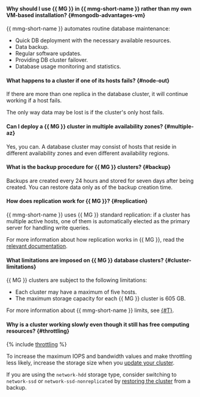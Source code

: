 #### Why should I use {{ MG }} in {{ mmg-short-name }} rather than my own VM-based installation? {#mongodb-advantages-vm}

{{ mmg-short-name }} automates routine database maintenance:

- Quick DB deployment with the necessary available resources.
- Data backup.
- Regular software updates.
- Providing DB cluster failover.
- Database usage monitoring and statistics.


#### What happens to a cluster if one of its hosts fails? {#node-out}

If there are more than one replica in the database cluster, it will continue working if a host fails.

The only way data may be lost is if the cluster's only host fails.


#### Can I deploy a {{ MG }} cluster in multiple availability zones? {#multiple-az}

Yes, you can. A database cluster may consist of hosts that reside in different availability zones and even different availability regions.


#### What is the backup procedure for {{ MG }} clusters? {#backup}

Backups are created every 24 hours and stored for seven days after being created. You can restore data only as of the backup creation time.


#### How does replication work for {{ MG }}? {#replication}

{{ mmg-short-name }} uses {{ MG }} standard replication: if a cluster has multiple active hosts, one of them is automatically elected as the primary server for handling write queries.

For more information about how replication works in {{ MG }}, read the [relevant documentation](https://docs.mongodb.com/manual/replication/).


#### What limitations are imposed on {{ MG }} database clusters? {#cluster-limitations}

{{ MG }} clusters are subject to the following limitations:

- Each cluster may have a maximum of five hosts.
- The maximum storage capacity for each {{ MG }} cluster is 605 GB.

For more information about {{ mmg-short-name }} limits, see [{#T}](../../managed-mongodb/concepts/limits.md).

#### Why is a cluster working slowly even though it still has free computing resources? {#throttling}

{% include [throttling](../throttling.md) %}

To increase the maximum IOPS and bandwidth values and make throttling less likely, increase the storage size when you [update your cluster](../../managed-mongodb/operations/update.md#change-disk-size).

If you are using the `network-hdd` storage type, consider switching to `network-ssd` or `network-ssd-nonreplicated` by [restoring the cluster](../../managed-mongodb/operations/cluster-backups.md#restore) from a backup.
